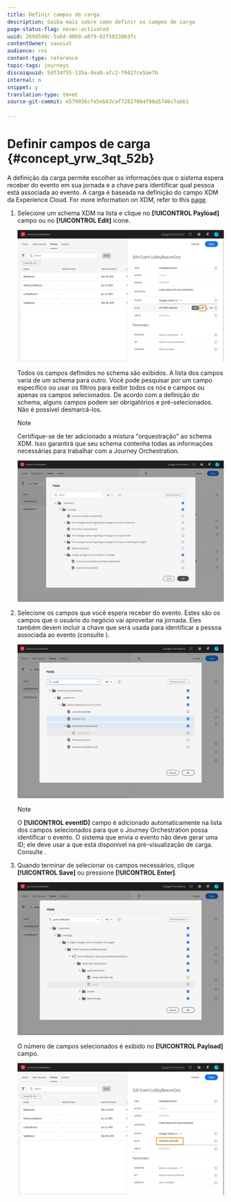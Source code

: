 ```yaml
---
title: Definir campos de carga
description: Saiba mais sobre como definir os campos de carga
page-status-flag: never-activated
uuid: 269d590c-5a6d-40b9-a879-02f5033863fc
contentOwner: sauviat
audience: rns
content-type: reference
topic-tags: journeys
discoiquuid: 5df34f55-135a-4ea8-afc2-f9427ce5ae7b
internal: n
snippet: y
translation-type: tm+mt
source-git-commit: e579936cfe5eb43caf72627004f98a5746c7abb1

---
```



# Definir campos de carga {#concept_yrw_3qt_52b}

A definição da carga permite escolher as informações que o sistema espera receber do evento em sua jornada e a chave para identificar qual pessoa está associada ao evento. A carga é baseada na definição do campo XDM da Experience Cloud. For more information on XDM, refer to this [page](https://docs.adobe.com/content/help/en/experience-platform/xdm/home.html).

1. Selecione um schema XDM na lista e clique no **[!UICONTROL Payload]** campo ou no **[!UICONTROL Edit]** ícone.

   ![](../assets/journey8.png)

   Todos os campos definidos no schema são exibidos. A lista dos campos varia de um schema para outro. Você pode pesquisar por um campo específico ou usar os filtros para exibir todos os nós e campos ou apenas os campos selecionados. De acordo com a definição do schema, alguns campos podem ser obrigatórios e pré-selecionados. Não é possível desmarcá-los.

   >[!NOTE]
   >
   >Certifique-se de ter adicionado a mistura &quot;orquestração&quot; ao schema XDM. Isso garantirá que seu schema contenha todas as informações necessárias para trabalhar com a Journey Orchestration.

   ![](../assets/journey9.png)

1. Selecione os campos que você espera receber do evento. Estes são os campos que o usuário do negócio vai aproveitar na jornada. Eles também devem incluir a chave que será usada para identificar a pessoa associada ao evento (consulte [](../event/defining-the-event-key.md)).

   ![](../assets/journey10.png)

   >[!NOTE]
   >
   >O **[!UICONTROL eventID]** campo é adicionado automaticamente na lista dos campos selecionados para que o Journey Orchestration possa identificar o evento. O sistema que envia o evento não deve gerar uma ID; ele deve usar a que está disponível na pré-visualização de carga. Consulte [](../event/previewing-the-payload.md).

1. Quando terminar de selecionar os campos necessários, clique **[!UICONTROL Save]** ou pressione **[!UICONTROL Enter]**.

   ![](../assets/journey11.png)

   O número de campos selecionados é exibido no **[!UICONTROL Payload]** campo.

   ![](../assets/journey12.png)
